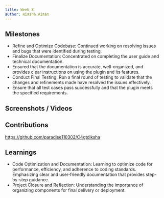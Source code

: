 ```yaml
---
title: Week 8
author: Rimsha Aiman
---
```


## Milestones
- Refine and Optimize Codebase: Continued working on resolving issues and bugs that were identified during testing.
- Finalize Documentation: Concentrated on completing the user guide and technical documentation.
- Ensured that the documentation is accurate, well-organized, and provides clear instructions on using the plugin and its features.
- Conduct Final Testing: Run a final round of testing to validate that the changes and refinements made have resolved the issues effectively.
- Ensure that all test cases pass successfully and that the plugin meets the specified requirements.


## Screenshots / Videos 

## Contributions
https://github.com/paradise110302/C4gtdiksha
## Learnings
- Code Optimization and Documentation: Learning to optimize code for performance, efficiency, and adherence to coding standards. Emphasizing clear and user-friendly documentation that provides step-by-step guidance.
- Project Closure and Reflection: Understanding the importance of organizing components for final delivery or deployment. 
